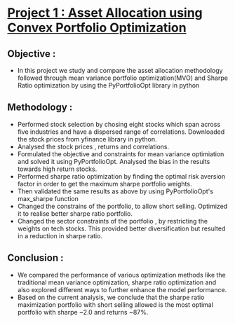 # [Project 1 : Asset Allocation using Convex Portfolio Optimization](https://github.com/Shreyav29/Portfolio_Optimization)
## Objective : 
- In this project we study and compare the asset allocation methodology followed through mean variance portfolio optimization(MVO) and Sharpe Ratio optimization by using the PyPortfolioOpt library in python 

## Methodology : 
- Performed stock selection by chosing eight stocks which span across five industries and have a dispersed range of correlations. Downloaded the stock prices from yfinance library in python. 
- Analysed the stock prices , returns and correlations. 
- Formulated the objective and constraints for mean variance optimiation and solved it using PyPortfolioOpt. Analysed the bias in the results towards high return stocks. 
- Performed sharpe ratio optimization by finding the optimal risk aversion factor in order to get the maximum sharpe portfolio weights. 
- Then validated the same results as above by using PyPortfolioOpt's max_sharpe function 
- Changed the constrains of the portfolio, to allow short selling. Optimized it to realise better sharpe ratio portfolio. 
- Changed the sector constraints of the portfolio , by restricting the weights on tech stocks. This provided better diversification but resulted in a reduction in sharpe ratio. 

## Conclusion : 
- We compared the performance of various optimization methods like the traditional mean variance optimization, sharpe ratio optimization and also explored different ways to further enhance the model performance.
- Based on the current analysis, we conclude that the sharpe ratio maximization portfolio with short selling allowed is the most optimal portfolio with sharpe ~2.0 and returns ~87%. 
